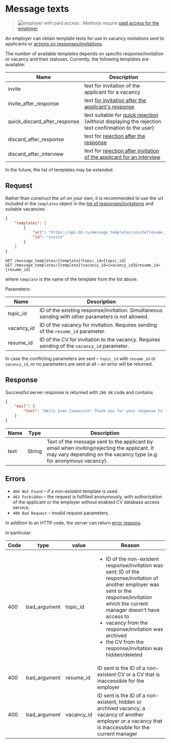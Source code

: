 # Message texts

> <img src="http://hhru.github.io/api/badges/emp_paid.png" alt="employer with paid access" /> : Methods require [paid access for the employer](/docs_eng/payable/employer_payable_methods.md)

An employer can obtain template texts for use in vacancy invitations sent to applicants or [actions on responses/invitations](employer_negotiations.md#actions).

The number of available templates depends on specific response/invitation or vacancy and their statuses. Currently, the following templates are available:

Name| Description
----|---------
invite| text for invitation of the applicant for a vacancy
invite_after_response| text [for invitation after the applicant's response](employer_negotiations.md#invite)
quick_discard_after_response| text suitable for [quick rejection](employer_negotiations.md#discard) (without displaying the rejection text confirmation to the user)
discard_after_response| text for [rejection after the response](employer_negotiations.md#discard)
discard_after_interview| text for [rejection after invitation of the applicant for an interview](employer_negotiations.md#discard)

In the future, the list of templates may be extended.


<a name="request"></a>
## Request

Rather than construct the url on your own, it is recommended to use the url included in the `templates` object in the
[list of responses/invitations](employer_negotiations.md#negotiations-list) and suitable vacancies:

```json
{
    "templates": [
        {
            "url": "https://api.hh.ru/message_templates/invite?resume_id=0123456789abcdef&vacancy_id=123456",
            "id": "invite"
        }
    ]
}
```

```
GET /message_templates/{template}?topic_id={topic_id}
GET /message_templates/{template}?vacancy_id={vacancy_id}&resume_id={resume_id}
```

where `template` is the name of the template from the list above.

Parameters:

Name| Description
----|---------
topic_id| ID of the existing response/invitation. Simultaneous sending with other parameters is not allowed.
vacancy_id| ID of the vacancy for invitation. Requires sending of the `resume_id` parameter.
resume_id| ID of the CV for invitation to the vacancy. Requires sending of the `vacancy_id` parameter.

In case the conflicting parameters are sent – `topic_id` with `resume_id` or `vacancy_id`, or no parameters are sent at all – an error will be returned.


<a name="response"></a>
## Response

Successful server response is returned with `200 OK` code and contains

```json
{
    "mail": {
        "text": "Hello Ivan Ivanovich! Thank you for your response to the vacancy... "
    }
}
```

Name| Type| Description
----|-----|---------
text| String| Text of the message sent to the applicant by email when inviting/rejecting the applicant. It may vary depending on the vacancy type (e.g. for anonymous vacancy).


<a name="errors"></a>
## Errors

* `404 Not Found` – if a non-existent template is used.
* `403 Forbidden` – the request is fulfilled anonymously, with authorization of the applicant or the employer without enabled CV database access service.
* `400 Bad Request` – invalid request parameters.

In addition to an HTTP code, the server can return [error reasons](errors.md#general-errors).

In particular:

Code| type| value| Reason
----|------|-------|--------
400| bad_argument| topic_id| <ul><li>ID of the non-existent response/invitation was sent; ID of the response/invitation of another employer was sent or the response/invitation which the current manager doesn't have access to</li><li>vacancy from the response/invitation was archived</li><li>the CV from the response/invitation was hidden/deleted</li></ul>
400| bad_argument| resume_id| ID sent is the ID of a non-existent CV or a CV that is inaccessible for the employer
400| bad_argument| vacancy_id| ID sent is the ID of a non-existent, hidden or archived vacancy, a vacancy of another employer or a vacancy that is inaccessible for the current manager
